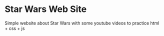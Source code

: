 # Star Wars Web Site 
Simple website about Star Wars with some youtube videos to practice html + css + js

